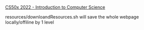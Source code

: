 [CS50x 2022 - Introduction to Computer Science](https://cs50.harvard.edu/x/2022/)

resources/downloandResources.sh will save the whole webpage locally/offiline by 1 level
